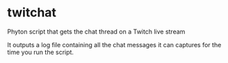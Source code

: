 # twitchat
Phyton script that gets the chat thread on a Twitch live stream

It outputs a log file containing all the chat messages it can captures for the time you run the script.
